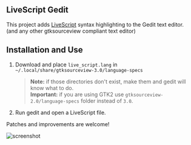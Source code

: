 ## LiveScript Gedit

This project adds [LiveScript](http://livescript.net) syntax highlighting to the Gedit text editor.  
(and any other gtksourceview compliant text editor)

## Installation and Use

1. Download and place `live_script.lang` in `~/.local/share/gtksourceview-3.0/language-specs`

    > **Note:** if those directories don't exist, make them and gedit will know what to do.  
    > **Important:** if you are using GTK2 use `gtksourceview-2.0/language-specs` folder instead of `3.0`.

2. Run gedit and open a LiveScript file.

Patches and improvements are welcome!

![screenshot](http://dippi.github.io/gedit-livescript/images/screen.png)

